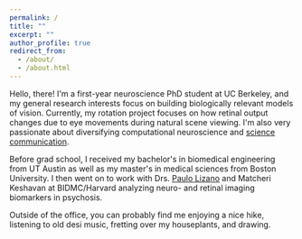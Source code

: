 ```yaml
---
permalink: /
title: ""
excerpt: ""
author_profile: true
redirect_from: 
  - /about/
  - /about.html
---
```


Hello, there! I'm a first-year neuroscience PhD student at UC Berkeley, and my general research interests focus on building biologically relevant models of vision. Currently, my rotation project focuses on how retinal output changes due to eye movements during natural scene viewing. I'm also very passionate about diversifying computational neuroscience and [science communication](https://www.berkeleysciencereview.com/).

Before grad school, I received my bachelor's in biomedical engineering from UT Austin as well as my master's in medical sciences from Boston University. I then went on to work with Drs. [Paulo Lizano](https://lizanolab.com) and Matcheri Keshavan at BIDMC/Harvard analyzing neuro- and retinal imaging biomarkers in psychosis. 

Outside of the office, you can probably find me enjoying a nice hike, listening to old desi music, fretting over my houseplants, and drawing. 
